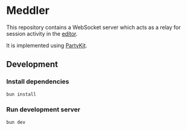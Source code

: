 # Meddler

This repository contains a WebSocket server which acts as a relay for session activity in the [editor](https://github.com/vaguevoid/editor).

It is implemented using [PartyKit](https://www.partykit.io/).

## Development

### Install dependencies

```sh
bun install
```

### Run development server

```sh
bun dev
```
